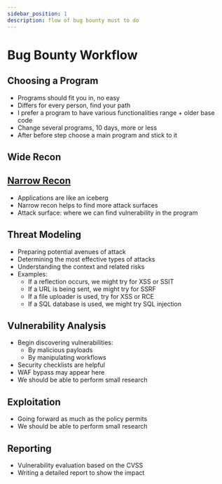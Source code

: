 ```yaml
---
sidebar_position: 1
description: flow of bug bounty must to do
---
```

# Bug Bounty Workflow

## Choosing a Program

- Programs should fit you in, no easy
- Differs for every person, find your path
- I prefer a program to have various functionalities range + older base code
- Change several programs, 10 days, more or less
- After before step choose a main program and stick to it

## Wide Recon

## [Narrow Recon](/docs/category/narrow-recon)

- Applications are like an iceberg
- Narrow recon helps to find more attack surfaces
- Attack surface: where we can find vulnerability in the program

## Threat Modeling

- Preparing potential avenues of attack
- Determining the most effective types of attacks
- Understanding the context and related risks
- Examples:
  - If a reflection occurs, we might try for XSS or SSIT
  - If a URL is being sent, we might try for SSRF
  - If a file uploader is used, try for XSS or RCE
  - If a SQL database is used, we might try SQL injection

## Vulnerability Analysis

- Begin discovering vulnerabilities:
  - By malicious payloads
  - By manipulating workflows
- Security checklists are helpful
- WAF bypass may appear here
- We should be able to perform small research

## Exploitation

- Going forward as much as the policy permits
- We should be able to perform small research

## Reporting

- Vulnerability evaluation based on the CVSS
- Writing a detailed report to show the impact
